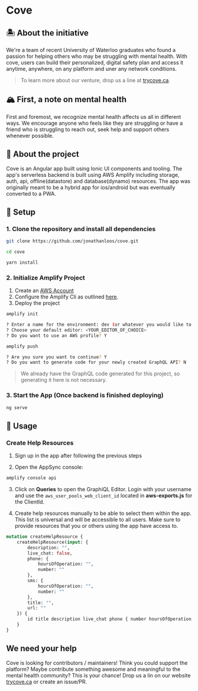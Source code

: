 # Cove

## 🏝 About the initiative
We're a team of recent University of Waterloo graduates who found a passion for helping others who may be struggling with mental health. With cove, users can build their personalized, digital safety plan and access it anytime, anywhere, on any platform and uner any network conditions. 

> To learn more about our venture, drop us a line at [trycove.ca](https://trycove.ca).

## 🏔 First, a note on mental health
First and foremost, we recognize mental health affects us all in different ways. We encourage anyone who feels like they are struggling or have a friend who is struggling to reach out, seek help and support others whenever possible.

## 🤖 About the project
Cove is an Angular app built using Ionic UI components and tooling. The app's serverless backend is built using AWS Amplify including storage, auth, api, offline(datastore) and database(dynamo) resources. The app was originally meant to be a hybrid app for ios/android but was eventually converted to a PWA.

## 🚀 Setup
### 1. Clone the repository and install all dependencies
```sh
git clone https://github.com/jonathanloos/cove.git

cd cove

yarn install
```
### 2. Initialize Amplify Project
1.  Create an [AWS Account](https://signin.aws.amazon.com/signin)
2.  Configure the Amplify Cli as outlined [here](https://docs.amplify.aws/cli/start/install/#configure-the-amplify-cli).
3. Deploy the project
```sh
amplify init

? Enter a name for the environment: dev (or whatever you would like to call this env)
? Choose your default editor: <YOUR_EDITOR_OF_CHOICE>
? Do you want to use an AWS profile? Y

amplify push

? Are you sure you want to continue? Y
? Do you want to generate code for your newly created GraphQL API? N
```
> We already have the GraphQL code generated for this project, so generating it here is not necessary.

### 3. Start the App (Once backend is finished deploying)
```sh
ng serve
```

## 🎉 Usage
### Create Help Resources
1. Sign up in the app after following the previous steps

2. Open the AppSync console:

```sh
amplify console api
```

3. Click on __Queries__ to open the GraphiQL Editor. Login with your username and use the `aws_user_pools_web_client_id` located in __aws-exports.js__ for the ClientId.

4. Create help resources manually to be able to select them within the app. This list is universal and will be accessible to all users. Make sure to provide resources that you or others using the app have access to.

```graphql
mutation createHelpResource {
    createHelpResource(input: {
        description: "", 
        live_chat: false, 
        phone: {
            hoursOfOperation: "", 
            number: ""
        }, 
        sms: {
            hoursOfOperation: "", 
            number: ""
        }, 
        title: "", 
        url: ""
    }) {
        id title description live_chat phone { number hoursOfOperation } sms { number hoursOfOperation } url
    }
}
```

## We need your help
Cove is looking for contributors / maintainers! Think you could support the platform? Maybe contribute something awesome and meaningful to the mental health community? This is your chance! Drop us a lin on our website [trycove.ca](trycove.ca) or create an issue/PR.


